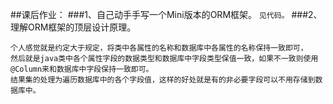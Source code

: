 ##课后作业：
###1、自己动手手写一个Mini版本的ORM框架。
```见代码。```
###2、理解ORM框架的顶层设计原理。
```
个人感觉就是约定大于规定，将类中各属性的名称和数据库中各属性的名称保持一致即可，
然后就是java类中各个属性字段的数据类型和数据库中字段类型保值一致，如果不一致则使用@Column来和数据库中字段保持一致即可。
结果集的处理为遍历数据库中的各个字段值，这样的好处就是有的非必要字段可以不用存储到数据库中。
```
